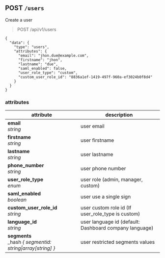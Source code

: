 ## POST `/users`

Create a user

<blockquote class="lang-specific"><p>POST /api/v1/users</p></blockquote>

```json--
{
  "data": {
    "type": "users",
    "attributes": {
      "email": "jhon.due@example.com",
      "firstname": "jhon",
      "lastname": "due",
      "saml_enabled": false,
      "user_role_type": "custom",
      "custom_user_role_id": "8836a1ef-1419-497f-960a-ef3024b0f8d4"
    }
  }
}
```

### attributes

attribute                                                         | description
------------------------------------------------------------------| -------------
__email__<br>_string_                                             | user email
__firstname__<br>_string_                                         | user firstname
__lastname__<br>_string_                                          | user lastname
__phone_number__<br>_string_                                      | user phone number
__user_role_type__<br>_enum_                                      | user role (admin, manager, custom)
__saml_enabled__<br>_boolean_                                     | user use a single sign
__custom_user_role_id__<br>_string_                               | user custom role id (If user_role_type is custom)
__language_id__<br>_string_                                       | user language id (default: Dashboard company language)
__segments__<br>_hash _{ segmentid: string&#124;array[string] }_  | user restricted segments values
